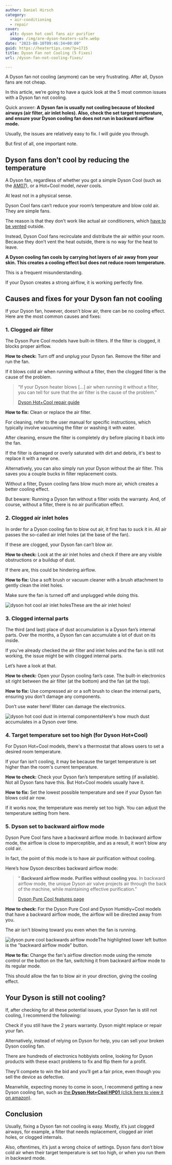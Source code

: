 ```yaml
---
author: Daniel Hirsch
category:
  - air-conditioning
  - repair
cover:
  alt: dyson hot cool fans air purifier
  image: /img/are-dyson-heaters-safe.webp
date: "2023-08-10T09:46:34+00:00"
guid: https://heatertips.com/?p=1715
title: Dyson Fan not Cooling (5 Fixes)
url: /dyson-fan-not-cooling-fixes/

---
```

A Dyson fan not cooling (anymore) can be very frustrating. After all, Dyson fans are not cheap.

In this article, we’re going to have a quick look at the 5 most common issues with a Dyson fan not cooling.

Quick answer: **A Dyson fan is usually not cooling because of blocked airways (air filter, air inlet holes). Also, check the set target temperature, and ensure your Dyson cooling fan does not run in backward airflow mode.**

Usually, the issues are relatively easy to fix. I will guide you through.

But first of all, one important note.

## Dyson fans don’t cool by reducing the temperature

A Dyson fan, regardless of whether you got a simple Dyson Cool (such as the [AM07](https://www.amazon.com/Dyson-Multiplier-Tower-Black-Nickel/dp/B00I8R4Z4Y?crid=3F9S77GXLKL5G&keywords=dyson+fan&qid=1691656971&sprefix=dyson+fafn%2Caps%2C149&sr=8-2&linkCode=ll1&tag=heatertips-20&linkId=8b44daa73223b0cfd0479828c7d6dc4a&language=en_US&ref_=as_li_ss_tl)), or a Hot+Cool model, _never_ cools.

At least not in a physical sense.

Dyson Cool fans can’t reduce your room’s temperature and blow cold air. They are simple fans.

The reason is that they don’t work like actual air conditioners, which [have to be vented](/do-portable-air-conditioners-need-to-be-vented/) outside.

Instead, Dyson Cool fans recirculate and distribute the air _within_ your room. Because they don’t vent the heat outside, there is no way for the heat to leave.

**A Dyson cooling fan cools by carrying hot layers of air away from your skin. This creates a cooling effect but does not reduce room temperature.**

This is a frequent misunderstanding.

If your Dyson creates a strong airflow, it is working perfectly fine.

## Causes and fixes for your Dyson fan not cooling

If your Dyson fan, however, doesn’t blow air, there can be no cooling effect. Here are the most common causes and fixes:

### 1\. Clogged air filter

The Dyson Pure Cool models have built-in filters. If the filter is clogged, it blocks proper airflow.

**How to check:** Turn off and unplug your Dyson fan. Remove the filter and run the fan.

If it blows cold air when running without a filter, then the clogged filter is the cause of the problem.

> “If your Dyson heater blows \[...\] air when running it without a filter, you can tell for sure that the air filter is the cause of the problem.”
>
> [Dyson Hot+Cool repair guide](/how-to-fix-a-dyson-heater-not-blowing-hot-air/)

**How to fix:** Clean or replace the air filter.

For cleaning, refer to the user manual for specific instructions, which typically involve vacuuming the filter or washing it with water.

After cleaning, ensure the filter is completely dry before placing it back into the fan.

If the filter is damaged or overly saturated with dirt and debris, it's best to replace it with a new one.

Alternatively, you can also simply run your Dyson without the air filter. This saves you a couple bucks in filter replacement costs.

Without a filter, Dyson cooling fans blow much more air, which creates a better cooling effect.

But beware: Running a Dyson fan without a filter voids the warranty. And, of course, without a filter, there is no air purification effect.

### 2\. Clogged air inlet holes

In order for a Dyson cooling fan to blow out air, it first has to suck it in. All air passes the so-called air inlet holes (at the base of the fan).

If these are clogged, your Dyson fan can’t blow air.

**How to check:** Look at the air inlet holes and check if there are any visible obstructions or a buildup of dust.

If there are, this could be hindering airflow.

**How to fix:** Use a soft brush or vacuum cleaner with a brush attachment to gently clean the inlet holes.

Make sure the fan is turned off and unplugged while doing this.

![dyson hot cool air inlet holes](/img/dyson-hot-cool-air-inlet-holes.webp)These are the air inlet holes!

### 3\. Clogged internal parts

The third (and last) place of dust accumulation is a Dyson fan’s internal parts. Over the months, a Dyson fan can accumulate a lot of dust on its inside.

If you've already checked the air filter and inlet holes and the fan is still not working, the issue might be with clogged internal parts.

Let’s have a look at that.

**How to check:** Open your Dyson cooling fan’s case. The built-in electronics sit right between the air filter (at the bottom) and the fan (at the top).

**How to fix:** Use compressed air or a soft brush to clean the internal parts, ensuring you don't damage any components.

Don’t use water here! Water can damage the electronics.

![dyson hot cool dust in internal components](/img/dyson-hot-cool-heater-dust-internal-components.webp)Here's how much dust accumulates in a Dyson over time.

### 4\. Target temperature set too high (for Dyson Hot+Cool)

For Dyson Hot+Cool models, there's a thermostat that allows users to set a desired room temperature.

If your fan isn’t cooling, it may be because the target temperature is set higher than the room's current temperature.

**How to check:** Check your Dyson fan’s temperature setting (if available). Not all Dyson fans have this. But Hot+Cool models usually have it.

**How to fix:** Set the lowest possible temperature and see if your Dyson fan blows cold air now.

If it works now, the temperature was merely set too high. You can adjust the temperature setting from here.

### 5\. Dyson set to backward airflow mode

Dyson Pure Cool fans have a backward airflow mode. In backward airflow mode, the airflow is close to imperceptible, and as a result, it won’t blow any cold air.

In fact, the point of this mode is to have air purification without cooling.

Here’s how Dyson describes backward airflow mode:

> “ **Backward airflow mode. Purifies without cooling you.** In backward airflow mode, the unique Dyson air valve projects air through the back of the machine, while maintaining effective purification.”
>
> [Dyson Pure Cool features page](https://www.dyson.com/air-treatment/air-purifiers/pure-cool/features)

**How to check:** For the Dyson Pure Cool and Dyson Humidiy+Cool models that have a backward airflow mode, the airflow will be directed away from you.

The air isn't blowing toward you even when the fan is running.

![dyson pure cool backwards airflow mode](/img/dyson-pure-cool-backwards-airflow-mode.webp)The highlighted lower left button is the "backward airflow mode" button.

**How to fix:** Change the fan's airflow direction mode using the remote control or the button on the fan, switching it from backward airflow mode to its regular mode.

This should allow the fan to blow air in your direction, giving the cooling effect.

## Your Dyson is still not cooling?

If, after checking for all these potential issues, your Dyson fan is still not cooling, I recommend the following:

Check if you still have the 2 years warranty. Dyson might replace or repair your fan.

Alternatively, instead of relying on Dyson for help, you can sell your broken Dyson cooling fan.

There are hundreds of electronics hobbyists online, looking for Dyson products with these exact problems to fix and flip them for a profit.

They’ll compete to win the bid and you’ll get a fair price, even though you sell the device as defective.

Meanwhile, expecting money to come in soon, I recommend getting a new Dyson cooling fan, such as [the **Dyson Hot+Cool HP01** (click here to view it on amazon)](https://www.amazon.com/Dyson-Purifier-Space-Heater-Silver/dp/B07KXBX32V?keywords=Dyson%2BPure%2BCool%2BLink%2BTP02%2BWi-Fi%2BEnabled%2BAir%2BPurifier%2C%2BWhite%2FSilver&qid=1691660112&sr=8-10&th=1&linkCode=ll1&tag=heatertips-20&linkId=74d0cb530edbce3da35ea3edef20cc5c&language=en_US&ref_=as_li_ss_tl).

## Conclusion

Usually, fixing a Dyson fan not cooling is easy. Mostly, it’s just clogged airways, for example, a filter that needs replacement, clogged air inlet holes, or clogged internals.

Also, oftentimes, it’s just a wrong choice of settings. Dyson fans don’t blow cold air when their target temperature is set too high, or when you run them in backward mode.
